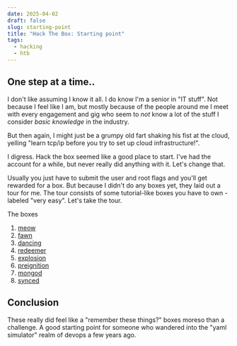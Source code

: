 ```yaml
---
date: 2025-04-02
draft: false
slug: starting-point
title: "Hack The Box: Starting point"
tags:
  - hacking
  - htb
---
```


## One step at a time..

I don't like assuming I know it all. I do know I'm a senior in "IT stuff". Not because I feel like I am, but mostly because of the people around me I meet with every engagement and gig who seem to _not_ know a lot of the stuff I consider _basic knowledge_ in the industry.

But then again, I might just be a grumpy old fart shaking his fist at the cloud, yelling "learn tcp/ip before you try to set up cloud infrastructure!".

I digress. Hack the box seemed like a good place to start. I've had the account for a while, but never really did anything with it. Let's change that. 

Usually you just have to submit the user and root flags and you'll get rewarded for a box. But because I didn't do any boxes yet, they laid out a tour for me. The tour consists of some tutorial-like boxes you have to own - labeled "very easy". Let's take the tour.

The boxes
1. [meow](/posts/htb-meow "meow")
2. [fawn](/posts/htb-fawn "fawn")
3. [dancing](/posts/htb-dancing "dancing")
4. [redeemer](/posts/htb-redeemer "redeemer")
5. [explosion](/posts/htb-explosion "explosion")
6. [preignition](/posts/htb-preignition "preignition")
7. [mongod](/posts/htb-mongod "mongod")
8. [synced](/posts/htb-synced "synced")

## Conclusion

These really did feel like a "remember these things?" boxes moreso than a challenge. A good starting point for someone who wandered into the "yaml simulator" realm of devops a few years ago.


